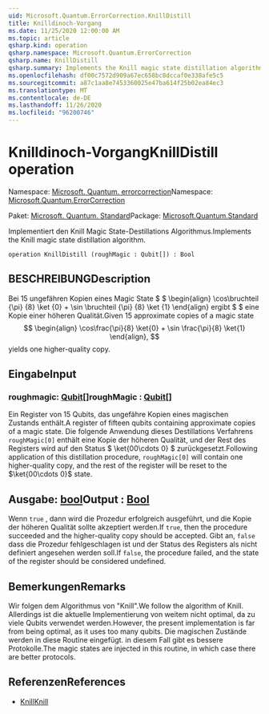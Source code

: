 ```yaml
---
uid: Microsoft.Quantum.ErrorCorrection.KnillDistill
title: Knilldinoch-Vorgang
ms.date: 11/25/2020 12:00:00 AM
ms.topic: article
qsharp.kind: operation
qsharp.namespace: Microsoft.Quantum.ErrorCorrection
qsharp.name: KnillDistill
qsharp.summary: Implements the Knill magic state distillation algorithm.
ms.openlocfilehash: df00c7572d909a67ec658bc8dccaf0e338afe5c5
ms.sourcegitcommit: a87c1aa8e7453360025e47ba614f25b02ea84ec3
ms.translationtype: MT
ms.contentlocale: de-DE
ms.lasthandoff: 11/26/2020
ms.locfileid: "96200746"
---
```

# <a name="knilldistill-operation"></a><span data-ttu-id="92739-102">Knilldinoch-Vorgang</span><span class="sxs-lookup"><span data-stu-id="92739-102">KnillDistill operation</span></span>

<span data-ttu-id="92739-103">Namespace: [Microsoft. Quantum. errorcorrection](xref:Microsoft.Quantum.ErrorCorrection)</span><span class="sxs-lookup"><span data-stu-id="92739-103">Namespace: [Microsoft.Quantum.ErrorCorrection](xref:Microsoft.Quantum.ErrorCorrection)</span></span>

<span data-ttu-id="92739-104">Paket: [Microsoft. Quantum. Standard](https://nuget.org/packages/Microsoft.Quantum.Standard)</span><span class="sxs-lookup"><span data-stu-id="92739-104">Package: [Microsoft.Quantum.Standard](https://nuget.org/packages/Microsoft.Quantum.Standard)</span></span>


<span data-ttu-id="92739-105">Implementiert den Knill Magic State-Destillations Algorithmus.</span><span class="sxs-lookup"><span data-stu-id="92739-105">Implements the Knill magic state distillation algorithm.</span></span>

```qsharp
operation KnillDistill (roughMagic : Qubit[]) : Bool
```


## <a name="description"></a><span data-ttu-id="92739-106">BESCHREIBUNG</span><span class="sxs-lookup"><span data-stu-id="92739-106">Description</span></span>

<span data-ttu-id="92739-107">Bei 15 ungefähren Kopien eines Magic State $ $ \begin{align} \cos\bruchteil {\pi} {8} \ket {0} + \sin \bruchteil {\pi} {8} \ket {1} \end{align} ergibt $ $ eine Kopie einer höheren Qualität.</span><span class="sxs-lookup"><span data-stu-id="92739-107">Given 15 approximate copies of a magic state $$ \begin{align} \cos\frac{\pi}{8} \ket{0} + \sin \frac{\pi}{8} \ket{1} \end{align}, $$ yields one higher-quality copy.</span></span>

## <a name="input"></a><span data-ttu-id="92739-108">Eingabe</span><span class="sxs-lookup"><span data-stu-id="92739-108">Input</span></span>

### <a name="roughmagic--qubit"></a><span data-ttu-id="92739-109">roughmagic: [Qubit](xref:microsoft.quantum.lang-ref.qubit)[]</span><span class="sxs-lookup"><span data-stu-id="92739-109">roughMagic : [Qubit](xref:microsoft.quantum.lang-ref.qubit)[]</span></span>

<span data-ttu-id="92739-110">Ein Register von 15 Qubits, das ungefähre Kopien eines magischen Zustands enthält.</span><span class="sxs-lookup"><span data-stu-id="92739-110">A register of fifteen qubits containing approximate copies of a magic state.</span></span> <span data-ttu-id="92739-111">Die folgende Anwendung dieses Destillations Verfahrens `roughMagic[0]` enthält eine Kopie der höheren Qualität, und der Rest des Registers wird auf den Status $ \ket{00\cdots 0} $ zurückgesetzt.</span><span class="sxs-lookup"><span data-stu-id="92739-111">Following application of this distillation procedure, `roughMagic[0]` will contain one higher-quality copy, and the rest of the register will be reset to the $\ket{00\cdots 0}$ state.</span></span>



## <a name="output--bool"></a><span data-ttu-id="92739-112">Ausgabe: [bool](xref:microsoft.quantum.lang-ref.bool)</span><span class="sxs-lookup"><span data-stu-id="92739-112">Output : [Bool](xref:microsoft.quantum.lang-ref.bool)</span></span>

<span data-ttu-id="92739-113">Wenn `true` , dann wird die Prozedur erfolgreich ausgeführt, und die Kopie der höheren Qualität sollte akzeptiert werden.</span><span class="sxs-lookup"><span data-stu-id="92739-113">If `true`, then the procedure succeeded and the higher-quality copy should be accepted.</span></span> <span data-ttu-id="92739-114">Gibt an, `false` dass die Prozedur fehlgeschlagen ist und der Status des Registers als nicht definiert angesehen werden soll.</span><span class="sxs-lookup"><span data-stu-id="92739-114">If `false`, the procedure failed, and the state of the register should be considered undefined.</span></span>

## <a name="remarks"></a><span data-ttu-id="92739-115">Bemerkungen</span><span class="sxs-lookup"><span data-stu-id="92739-115">Remarks</span></span>

<span data-ttu-id="92739-116">Wir folgen dem Algorithmus von "Knill".</span><span class="sxs-lookup"><span data-stu-id="92739-116">We follow the algorithm of Knill.</span></span>
<span data-ttu-id="92739-117">Allerdings ist die aktuelle Implementierung von weitem nicht optimal, da zu viele Qubits verwendet werden.</span><span class="sxs-lookup"><span data-stu-id="92739-117">However, the present implementation is far from being optimal, as it uses too many qubits.</span></span>
<span data-ttu-id="92739-118">Die magischen Zustände werden in diese Routine eingefügt. in diesem Fall gibt es bessere Protokolle.</span><span class="sxs-lookup"><span data-stu-id="92739-118">The magic states are injected in this routine, in which case there are better protocols.</span></span>

## <a name="references"></a><span data-ttu-id="92739-119">Referenzen</span><span class="sxs-lookup"><span data-stu-id="92739-119">References</span></span>

- [<span data-ttu-id="92739-120">Knill</span><span class="sxs-lookup"><span data-stu-id="92739-120">Knill</span></span>](https://arxiv.org/abs/quant-ph/0402171)